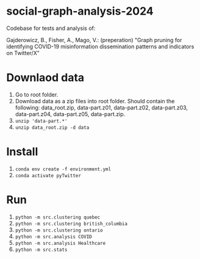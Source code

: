 # social-graph-analysis-2024

Codebase for tests and analysis of: 

Gajderowicz, B., Fisher, A., Mago, V.: (preperation) "Graph pruning for identifying COVID-19 misinformation dissemination patterns and indicators on Twitter/X"

# Downlaod data
1. Go to root folder.
1. Download data as a zip files into root folder. Should contain the following: data_root.zip, data-part.z01, data-part.z02, data-part.z03, data-part.z04, data-part.z05, data-part.zip.
1. `unzip 'data-part.*'`
1. `unzip data_root.zip -d data`

# Install
1. `conda env create -f environment.yml`
1. `conda activate pyTwitter`

# Run
1. `python -m src.clustering quebec`
1. `python -m src.clustering british_columbia`
1. `python -m src.clustering ontario`
1. `python -m src.analysis COVID`
1. `python -m src.analysis Healthcare`
1. `python -m src.stats`